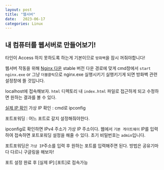 ```yaml
---
layout: post
title: "웹서버"
date:   2023-06-17
categories: Linux
---
```


## 내 컴퓨터를 웹서버로 만들어보기!
타인이 Access 하지 못하도록 하는게 기본이므로 `방화벽`을 잠시 꺼줘야합니다!

웹서버 작동을 위해 [Nginx 다운](https://nginx.org/en/download.html) stable 버전 다운
경로에 맞게 cmd창에서 `start nginx.exe` or 그냥 `더블클릭`으로 nginx.exe 실행시키기
실행키기게 되면 방화벽 관련 설정창에 뜰 것입니다.

localhost에 접속해보자.
`html` 디렉토리 내 `index.html` 파일로 접근하게 되고 수정하면 원하는 결과를 볼 수 있다.

[실제 IP 확인](https://www.ipaddress.com/)
가상 IP 확인 : cmd로 ipconfig

포트포워딩 : 어느 포트로 갈지 설정해줘야한다.

ipconfig로 확인하면 IPv4 주소가 가상 IP 주소이다. 
웹에서 `기본 게이트웨이` IP를 입력하여 접속하면 포트포워딩 설정을 해줄 수 있다.
초기 비밀번호는 `admin`입니다.

포트포워딩은 `가상 IP`주소를 입력 후 원하는 포트를 입력해주면 된다.
방법은 공유기마다 다르니 구글링을 해보자!

포트 설정 완료 후
[실제 IP]:[포트]로 접속가능
